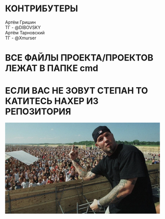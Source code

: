 # КОНТРИБУТЕРЫ
Артём Гришин  
ТГ - @DIBOVSKY  
Артём Тарновский   
ТГ - @Xmurser
# ВСЕ ФАЙЛЫ ПРОЕКТА/ПРОЕКТОВ ЛЕЖАТ В ПАПКЕ cmd  
# ЕСЛИ ВАС НЕ ЗОВУТ СТЕПАН ТО КАТИТЕСЬ НАХЕР ИЗ РЕПОЗИТОРИЯ

![Й](https://github.com/Apach876/AA/blob/main/images/a.jpg)
